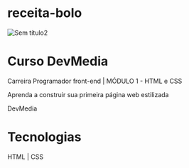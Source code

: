 # receita-bolo

![Sem título2](https://user-images.githubusercontent.com/113314660/208322525-24a80abd-9000-4d2c-bee0-20d1017793c9.png)



# Curso DevMedia

Carreira Programador front-end | MÓDULO 1 - HTML e CSS

Aprenda a construir sua primeira página web estilizada 

DevMedia

# Tecnologias

HTML | CSS
